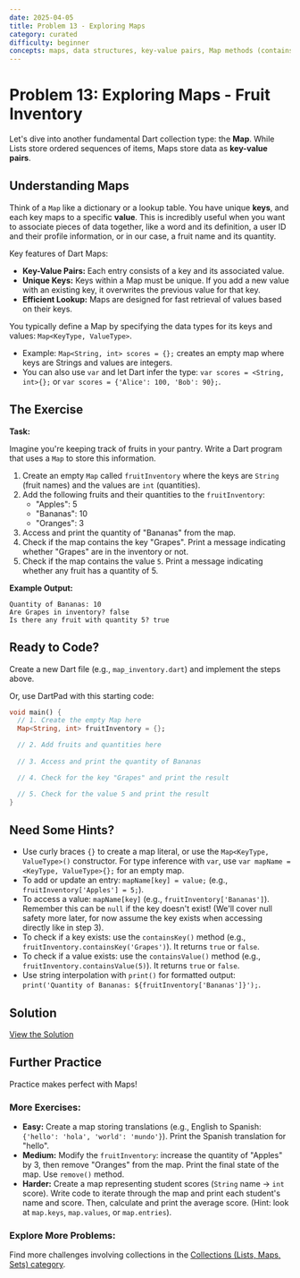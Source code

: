 ```yaml
---
date: 2025-04-05
title: Problem 13 - Exploring Maps
category: curated
difficulty: beginner
concepts: maps, data structures, key-value pairs, Map methods (containsKey, containsValue)
---
```


# Problem 13: Exploring Maps - Fruit Inventory

Let's dive into another fundamental Dart collection type: the **Map**. While Lists store ordered sequences of items, Maps store data as **key-value pairs**.

## Understanding Maps

Think of a `Map` like a dictionary or a lookup table. You have unique **keys**, and each key maps to a specific **value**. This is incredibly useful when you want to associate pieces of data together, like a word and its definition, a user ID and their profile information, or in our case, a fruit name and its quantity.

Key features of Dart Maps:

*   **Key-Value Pairs:** Each entry consists of a key and its associated value.
*   **Unique Keys:** Keys within a Map must be unique. If you add a new value with an existing key, it overwrites the previous value for that key.
*   **Efficient Lookup:** Maps are designed for fast retrieval of values based on their keys.

You typically define a Map by specifying the data types for its keys and values: `Map<KeyType, ValueType>`.

*   Example: `Map<String, int> scores = {};` creates an empty map where keys are Strings and values are integers.
*   You can also use `var` and let Dart infer the type: `var scores = <String, int>{};` or `var scores = {'Alice': 100, 'Bob': 90};`.

## The Exercise

**Task:**

Imagine you're keeping track of fruits in your pantry. Write a Dart program that uses a `Map` to store this information.

1.  Create an empty `Map` called `fruitInventory` where the keys are `String` (fruit names) and the values are `int` (quantities).
2.  Add the following fruits and their quantities to the `fruitInventory`:
    *   "Apples": 5
    *   "Bananas": 10
    *   "Oranges": 3
3.  Access and print the quantity of "Bananas" from the map.
4.  Check if the map contains the key "Grapes". Print a message indicating whether "Grapes" are in the inventory or not.
5.  Check if the map contains the value `5`. Print a message indicating whether any fruit has a quantity of 5.

**Example Output:**

```
Quantity of Bananas: 10
Are Grapes in inventory? false
Is there any fruit with quantity 5? true
```

## Ready to Code?

Create a new Dart file (e.g., `map_inventory.dart`) and implement the steps above.

Or, use DartPad with this starting code:

```dart
void main() {
  // 1. Create the empty Map here
  Map<String, int> fruitInventory = {};

  // 2. Add fruits and quantities here
  
  // 3. Access and print the quantity of Bananas

  // 4. Check for the key "Grapes" and print the result

  // 5. Check for the value 5 and print the result
}
```

## Need Some Hints?

*   Use curly braces `{}` to create a map literal, or use the `Map<KeyType, ValueType>()` constructor. For type inference with `var`, use `var mapName = <KeyType, ValueType>{};` for an empty map.
*   To add or update an entry: `mapName[key] = value;` (e.g., `fruitInventory['Apples'] = 5;`).
*   To access a value: `mapName[key]` (e.g., `fruitInventory['Bananas']`). Remember this can be `null` if the key doesn't exist! (We'll cover null safety more later, for now assume the key exists when accessing directly like in step 3).
*   To check if a key exists: use the `containsKey()` method (e.g., `fruitInventory.containsKey('Grapes')`). It returns `true` or `false`.
*   To check if a value exists: use the `containsValue()` method (e.g., `fruitInventory.containsValue(5)`). It returns `true` or `false`.
*   Use string interpolation with `print()` for formatted output: `print('Quantity of Bananas: ${fruitInventory['Bananas']}');`.

## Solution

[View the Solution](curated-solutions/prob-13-solution.md)

## Further Practice

Practice makes perfect with Maps!

### More Exercises:

*   **Easy:** Create a map storing translations (e.g., English to Spanish: `{'hello': 'hola', 'world': 'mundo'}`). Print the Spanish translation for "hello".
*   **Medium:** Modify the `fruitInventory`: increase the quantity of "Apples" by 3, then remove "Oranges" from the map. Print the final state of the map. Use `remove()` method.
*   **Harder:** Create a map representing student scores (`String` name -> `int` score). Write code to iterate through the map and print each student's name and score. Then, calculate and print the average score. (Hint: look at `map.keys`, `map.values`, or `map.entries`).

### Explore More Problems:

Find more challenges involving collections in the [Collections (Lists, Maps, Sets) category](../categories/collections.md).